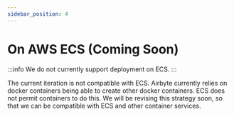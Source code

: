 ```yaml
---
sidebar_position: 4
---
```


# On AWS ECS (Coming Soon)

:::info
We do not currently support deployment on ECS.
:::

The current iteration is not compatible with ECS. Airbyte currently relies on docker containers being able to create other docker containers. ECS does not permit containers to do this. We will be revising this strategy soon, so that we can be compatible with ECS and other container services.

